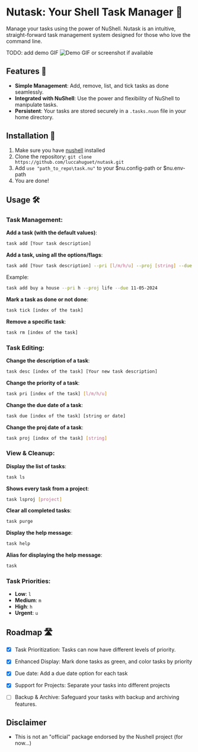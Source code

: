 # Nutask: Your Shell Task Manager 🌰

Manage your tasks using the power of NuShell. Nutask is an intuitive, straight-forward task management system designed for those who love the command line.

TODO: add demo GIF
![Demo GIF or screenshot if available](path-to-demo-image.gif)

## Features 🚀
- **Simple Management**: Add, remove, list, and tick tasks as done seamlessly.
- **Integrated with NuShell**: Use the power and flexibility of NuShell to manipulate tasks.
- **Persistent**: Your tasks are stored securely in a `.tasks.nuon` file in your home directory.
  
## Installation 💽
1. Make sure you have [nushell](https://www.nushell.sh) installed 
2. Clone the repository: `git clone https://github.com/luccahuguet/nutask.git`
3. Add `use "path_to_repo\task.nu"` to your $nu.config-path or $nu.env-path
4. You are done!
  
## Usage 🛠️

### Task Management:
**Add a task (with the default values)**: 
```bash
task add [Your task description]
```
**Add a task, using all the options/flags**: 
```bash
task add [Your task description] --pri [l/m/h/u] --proj [string] --due [string or date]
```
Example:
```bash
task add buy a house --pri h --proj life --due 11-05-2024
```
**Mark a task as done or not done**: 
```bash
task tick [index of the task]
```
**Remove a specific task**: 
```bash
task rm [index of the task]
```  
   
### Task Editing:
**Change the description of a task**: 
```bash
task desc [index of the task] [Your new task description]
```
**Change the priority of a task**: 
```bash
task pri [index of the task] [l/m/h/u]
```
**Change the due date of a task**: 
```bash
task due [index of the task] [string or date]
```
**Change the proj date of a task**: 
```bash
task proj [index of the task] [string]
```
   
### View & Cleanup:
**Display the list of tasks**: 
```bash
task ls
```
**Shows every task from a project**: 
```bash
task lsproj [project]
```
**Clear all completed tasks**: 
```bash
task purge
```
**Display the help message**: 
```bash
task help
```
**Alias for displaying the help message**: 
```bash
task 
```
  
### Task Priorities:
- **Low**: `l`
- **Medium**: `m`
- **High**: `h`
- **Urgent**: `u`
  
## Roadmap 🛣️
- [x] Task Prioritization: Tasks can now have different levels of priority.
- [x] Enhanced Display: Mark done tasks as green, and color tasks by priority
- [x] Due date: Add a due date option for each task
- [x] Support for Projects: Separate your tasks into different projects
- [ ] Backup & Archive: Safeguard your tasks with backup and archiving features.

  
## Disclaimer
- This is not an "official" package endorsed by the Nushell project (for now...)
